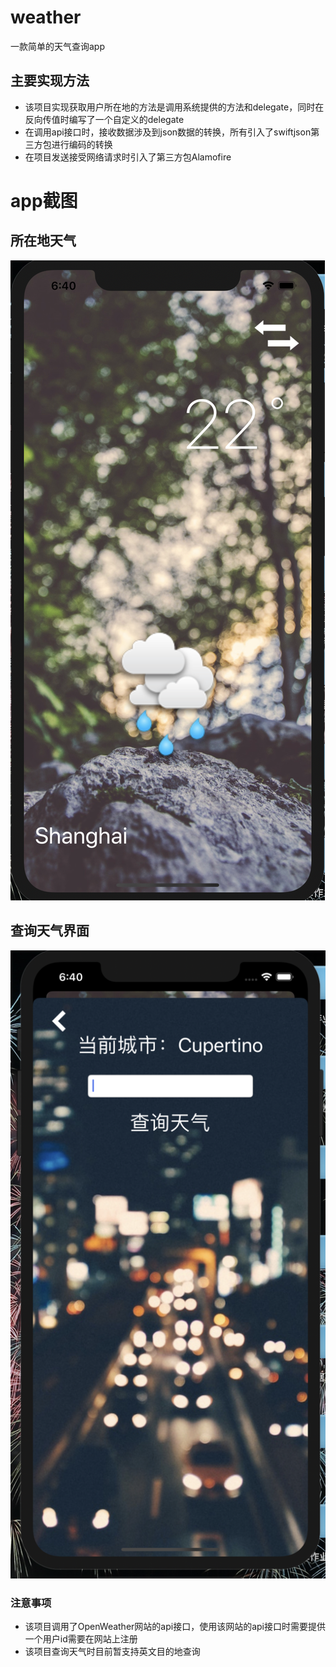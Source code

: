 # weather
一款简单的天气查询app
## 主要实现方法
* 该项目实现获取用户所在地的方法是调用系统提供的方法和delegate，同时在反向传值时编写了一个自定义的delegate
* 在调用api接口时，接收数据涉及到json数据的转换，所有引入了swiftjson第三方包进行编码的转换
* 在项目发送接受网络请求时引入了第三方包Alamofire
# app截图
## 所在地天气
![text1](https://github.com/SupColMan/-/blob/master/%E6%88%AA%E5%B1%8F2020-03-26%E4%B8%8B%E5%8D%886.40.43.png)

## 查询天气界面
![text2](https://github.com/SupColMan/-/blob/master/%E6%88%AA%E5%B1%8F2020-03-26%E4%B8%8B%E5%8D%886.40.29.png)

### 注意事项
* 该项目调用了OpenWeather网站的api接口，使用该网站的api接口时需要提供一个用户id需要在网站上注册
* 该项目查询天气时目前暂支持英文目的地查询

